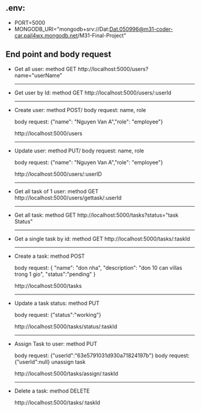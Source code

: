 ## .env:

- PORT=5000
- MONGODB_URI="mongodb+srv://Dat:Dat.050996@m31-coder-car.pajl4wx.mongodb.net/M31-Final-Project"

## End point and body request

- Get all user: method GET
  http://localhost:5000/users?name="userName"

  ***

- Get user by Id: method GET
  http://localhost:5000/users/:userId

  ***

- Create user: method POST/ body request: name, role

  body request: {"name": "Nguyen Van A","role": "employee"}

  http://localhost:5000/users

  ***

- Update user: method PUT/ body request: name, role

  body request: {"name": "Nguyen Van A","role": "employee"}

  http://localhost:5000/users/:userID

  ***

- Get all task of 1 user: method GET
  http://localhost:5000/users/gettask/:userId

  ***

- Get all task: method GET
  http://localhost:5000/tasks?status="task Status"

  ***

- Get a single task by id: method GET
  http://localhost:5000/tasks/:taskId

  ***

- Create a task: method POST

  body request:
  {
  "name": "don nha",
  "description": "don 10 can villas trong 1 gio",
  "status":"pending"
  }

  http://localhost:5000/tasks

  ***

- Update a task status: method PUT

  body request: {"status":"working"}

  http://localhost:5000/tasks/status/:taskId

  ***

- Assign Task to user: method PUT

  body request: {"userId":"63e5791031d930a71824197b"}
  body request: {"userId":null} unassign task

  http://localhost:5000/tasks/assign/:taskId

  ***

- Delete a task: method DELETE

  http://localhost:5000/tasks/:taskId
